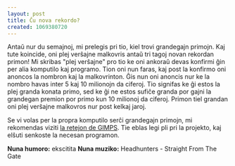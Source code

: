```yaml
---
layout: post
title: Ĉu nova rekordo?
created: 1069380720
---
```

Antaŭ nur du semajnoj, mi prelegis pri tio, kiel trovi grandegajn primojn.  Kaj tute koincide, oni plej verŝajne malkovris antaŭ tri tagoj novan rekordan primon!  Mi skribas "plej verŝajne" pro tio ke oni ankoraŭ devas konfirmi ĝin per alia komputilo kaj programo.  Tion oni nun faras, kaj post la konfirmo oni anoncos la nombron kaj la malkovrinton.  Ĝis nun oni anoncis nur ke la nombro havas inter 5 kaj 10 milionojn da ciferoj.  Tio signifas ke ĝi estos la plej granda konata primo, sed ke ĝi ne estos sufiĉe granda por gajni la grandegan premion por primo kun 10 milionoj da ciferoj.  Primon tiel grandan oni plej verŝajne malkovros nur post kelkaj jaroj.

Se vi volas per la propra komputilo serĉi grandegajn primojn, mi rekomendas viziti <a href="http://www.mersenne.org/">la retejon de GIMPS</a>.  Tie eblas legi pli pri la projekto, kaj elŝuti senkoste la necesan programon.

<b>Nuna humoro:</b> ekscitita
<b>Nuna muziko:</b> Headhunters - Straight From The Gate

